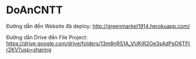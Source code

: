 # DoAnCNTT
Đường dẫn đến Website đã deploy: http://greenmarket1914.herokuapp.com/

Đường dẫn Drive đến File Project: https://drive.google.com/drive/folders/13m8nRS1A_VUKjR2Oe3sAdPpD6TFtr2KV?usp=sharing
